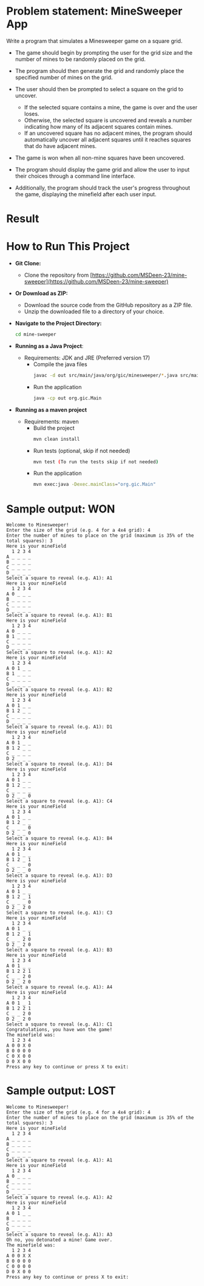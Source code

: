 # Problem statement: MineSweeper App
Write a program that simulates a Minesweeper game on a square grid.

- The game should begin by prompting the user for the grid size and the number of mines to be randomly placed on the grid.

- The program should then generate the grid and randomly place the specified number of mines on the grid.

- The user should then be prompted to select a square on the grid to uncover.
    - If the selected square contains a mine, the game is over and the user loses.
    - Otherwise, the selected square is uncovered and reveals a number indicating how many of its adjacent squares contain mines.
    - If an uncovered square has no adjacent mines, the program should automatically uncover all adjacent squares until it reaches squares that do have adjacent mines.

- The game is won when all non-mine squares have been uncovered.

- The program should display the game grid and allow the user to input their choices through a command line interface.

- Additionally, the program should track the user's progress throughout the game, displaying the minefield after each user input.                                           
# Result
# How to Run This Project

- **Git Clone:**
  - Clone the repository from [https://github.com/MSDeen-23/mine-sweeper](https://github.com/MSDeen-23/mine-sweeper)

- **Or Download as ZIP:**
  - Download the source code from the GitHub repository as a ZIP file.
  - Unzip the downloaded file to a directory of your choice.

- **Navigate to the Project Directory:**
  ```bash
  cd mine-sweeper
  ```
- **Running as a Java Project**:
  - Requirements: JDK and JRE (Preferred version 17)
    - Compile the java files
      ```bash 
      javac -d out src/main/java/org/gic/minesweeper/*.java src/main/java/org/gic/Main.java
      ```
    - Run the application
      ```bash 
      java -cp out org.gic.Main
      ```
- **Running as a maven project**
  - Requirements: maven
    - Build the project
      ```bash 
      mvn clean install
      ```
    - Run tests (optional, skip if not needed)
      ```bash 
      mvn test (To run the tests skip if not needed)
      ```
    - Run the application
      ```bash 
      mvn exec:java -Dexec.mainClass="org.gic.Main"
      ```
      
# Sample output: WON
```
Welcome to Minesweeper!
Enter the size of the grid (e.g. 4 for a 4x4 grid): 4
Enter the number of mines to place on the grid (maximum is 35% of the total squares): 3
Here is your mineField
  1 2 3 4
A _ _ _ _
B _ _ _ _
C _ _ _ _
D _ _ _ _
Select a square to reveal (e.g. A1): A1
Here is your mineField
  1 2 3 4
A 0 _ _ _
B _ _ _ _
C _ _ _ _
D _ _ _ _
Select a square to reveal (e.g. A1): B1
Here is your mineField
  1 2 3 4
A 0 _ _ _
B 1 _ _ _
C _ _ _ _
D _ _ _ _
Select a square to reveal (e.g. A1): A2
Here is your mineField
  1 2 3 4
A 0 1 _ _
B 1 _ _ _
C _ _ _ _
D _ _ _ _
Select a square to reveal (e.g. A1): B2
Here is your mineField
  1 2 3 4
A 0 1 _ _
B 1 2 _ _
C _ _ _ _
D _ _ _ _
Select a square to reveal (e.g. A1): D1
Here is your mineField
  1 2 3 4
A 0 1 _ _
B 1 2 _ _
C _ _ _ _
D 2 _ _ _
Select a square to reveal (e.g. A1): D4
Here is your mineField
  1 2 3 4
A 0 1 _ _
B 1 2 _ _
C _ _ _ _
D 2 _ _ 0
Select a square to reveal (e.g. A1): C4
Here is your mineField
  1 2 3 4
A 0 1 _ _
B 1 2 _ _
C _ _ _ 0
D 2 _ _ 0
Select a square to reveal (e.g. A1): B4
Here is your mineField
  1 2 3 4
A 0 1 _ _
B 1 2 _ 1
C _ _ _ 0
D 2 _ _ 0
Select a square to reveal (e.g. A1): D3
Here is your mineField
  1 2 3 4
A 0 1 _ _
B 1 2 _ 1
C _ _ _ 0
D 2 _ 2 0
Select a square to reveal (e.g. A1): C3
Here is your mineField
  1 2 3 4
A 0 1 _ _
B 1 2 _ 1
C _ _ 2 0
D 2 _ 2 0
Select a square to reveal (e.g. A1): B3
Here is your mineField
  1 2 3 4
A 0 1 _ _
B 1 2 2 1
C _ _ 2 0
D 2 _ 2 0
Select a square to reveal (e.g. A1): A4
Here is your mineField
  1 2 3 4
A 0 1 _ 1
B 1 2 2 1
C _ _ 2 0
D 2 _ 2 0
Select a square to reveal (e.g. A1): C1
Congratulations, you have won the game!
The minefield was:
  1 2 3 4
A 0 0 X 0
B 0 0 0 0
C 0 X 0 0
D 0 X 0 0
Press any key to continue or press X to exit:
```

# Sample output: LOST
```
Welcome to Minesweeper!
Enter the size of the grid (e.g. 4 for a 4x4 grid): 4
Enter the number of mines to place on the grid (maximum is 35% of the total squares): 3
Here is your mineField
  1 2 3 4 
A _ _ _ _ 
B _ _ _ _ 
C _ _ _ _ 
D _ _ _ _ 
Select a square to reveal (e.g. A1): A1
Here is your mineField
  1 2 3 4 
A 0 _ _ _ 
B _ _ _ _ 
C _ _ _ _ 
D _ _ _ _ 
Select a square to reveal (e.g. A1): A2
Here is your mineField
  1 2 3 4 
A 0 1 _ _ 
B _ _ _ _ 
C _ _ _ _ 
D _ _ _ _ 
Select a square to reveal (e.g. A1): A3
Oh no, you detonated a mine! Game over.
The minefield was:
  1 2 3 4 
A 0 0 X X 
B 0 0 0 0 
C 0 0 0 0 
D 0 X 0 0 
Press any key to continue or press X to exit: 

```